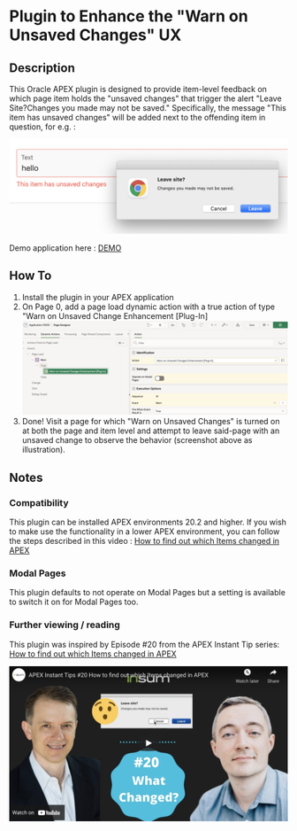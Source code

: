 # Plugin to Enhance the "Warn on Unsaved Changes" UX

## Description

This Oracle APEX plugin is designed to provide item-level feedback on which page item holds the "unsaved changes" that trigger the alert "Leave Site?Changes you made may not be saved." Specifically, the message "This item has unsaved changes" will be added next to the offending item in question, for e.g. :

![screenshot](img/warn_on_unsaved_screenshot.png)

Demo application here : [DEMO](https://apex.oracle.com/pls/apex/haydenhhudson/r/warn-on-unsaved-changes-plugin)

## How To

1.  Install the plugin in your APEX application
2.  On Page 0, add a page load dynamic action with a true action of type "Warn on Unsaved Change Enhancement [Plug-In]
    ![screenshot](img/pageZero.png)
3.  Done! Visit a page for which "Warn on Unsaved Changes" is turned on at both the page and item level and attempt to leave said-page with an unsaved change to observe the behavior (screenshot above as illustration).

## Notes

### Compatibility

This plugin can be installed APEX environments 20.2 and higher. If you wish to make use the functionality in a lower APEX environment, you can follow the steps described in this video : [How to find out which Items changed in APEX](https://youtu.be/4VntEDmShXg)

### Modal Pages

This plugin defaults to not operate on Modal Pages but a setting is available to switch it on for Modal Pages too.

### Further viewing / reading

This plugin was inspired by Episode #20 from the APEX Instant Tip series:
[How to find out which Items changed in APEX](https://youtu.be/4VntEDmShXg)

![screenshot](img/ait_youtube_screen_ep20.png)
